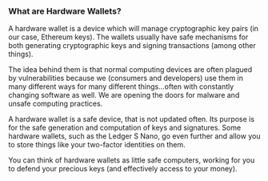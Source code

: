 ### What are Hardware Wallets?

A hardware wallet is a device which will manage cryptographic key pairs (in our case, Ethereum keys). The wallets usually have safe mechanisms for both generating cryptographic keys and signing transactions (among other things).

The idea behind them is that normal computing devices are often plagued by vulnerabilities because we (consumers and developers) use them in many different ways for many different things...often with constantly changing software as well. We are opening the doors for malware and unsafe computing practices.

A hardware wallet is a safe device, that is not updated often. Its purpose is for the safe generation and computation of keys and signatures. Some hardware wallets, such as the Ledger S Nano, go even further and allow you to store things like your two-factor identities on them.

You can think of hardware wallets as little safe computers, working for you to defend your precious keys (and effectively access to your money).